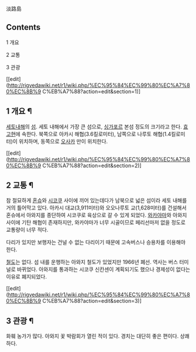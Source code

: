 淡路島

## Contents

    

1 개요

2 교통

3 관광

[[edit](http://rigvedawiki.net/r1/wiki.php/%EC%95%84%EC%99%80%EC%A7%80%EC%8B%9
C%EB%A7%88?action=edit&section=1)]

## 1 개요 ¶

[세토내해](%EC%84%B8%ED%86%A0%EB%82%B4%ED%95%B4.md)의 [섬](%EC%84%AC.md). 세토
내해에서 가장 큰 섬으로, [싱가포르](%EC%8B%B1%EA%B0%80%ED%8F%AC%EB%A5%B4.md) 본섬 정도의 크기라고
한다. [효고현](%ED%9A%A8%EA%B3%A0%ED%98%84.md)에 속한다. 북쪽으로 아카시 해협(3.6킬로미터), 남쪽으로
나루토 해협(1.4킬로미터)이 위치하며, 동쪽으로 [오사카](%EC%98%A4%EC%82%AC%EC%B9%B4.md) 만이 위치한다.

[[edit](http://rigvedawiki.net/r1/wiki.php/%EC%95%84%EC%99%80%EC%A7%80%EC%8B%9
C%EB%A7%88?action=edit&section=2)]

## 2 교통 ¶

참 절묘하게 [혼슈](%ED%98%BC%EC%8A%88.md)와
[시코쿠](%EC%8B%9C%EC%BD%94%EC%BF%A0.md) 사이에 끼어 있는데다가 남북으로 넓은 섬이라 세토 내해를 거의
틀어막고 있다. 아카시 대교(3,911미터)와 오오나루토 교(1,628미터)를 건설해서 혼슈에서 아와지를 종단하여 시코쿠로 육상으로 갈 수
있게 되었다. [와카야마](%EC%99%80%EC%B9%B4%EC%95%BC%EB%A7%88.md)와 아와지 사이에 기탄 해협이
존재하지만, 와카야마가 너무 시골이므로 페리선마저 없을 정도로 교통량이 너무 적다.

  

다리가 있지만 보행자는 건널 수 없는 다리이기 때문에 고속버스나 승용차를 이용해야 한다.

  

[철도](%EC%B2%A0%EB%8F%84.md)는 없다. 섬 내를 운행하는 아와지 철도가 있었지만 1966년 폐선. 역사는 버스
터미널로 바뀌었다. 아와지를 통과하는 시코쿠 신칸센이 계획되기도 했으나 경제성이 없다는 이유로 폐지되었다.

[[edit](http://rigvedawiki.net/r1/wiki.php/%EC%95%84%EC%99%80%EC%A7%80%EC%8B%9
C%EB%A7%88?action=edit&section=3)]

## 3 관광 ¶

화훼 농가가 많다. 아와지 꽃 박람회가 열린 적이 있다. 경치는 대단히 좋은 편이다. 상쾌하다.

